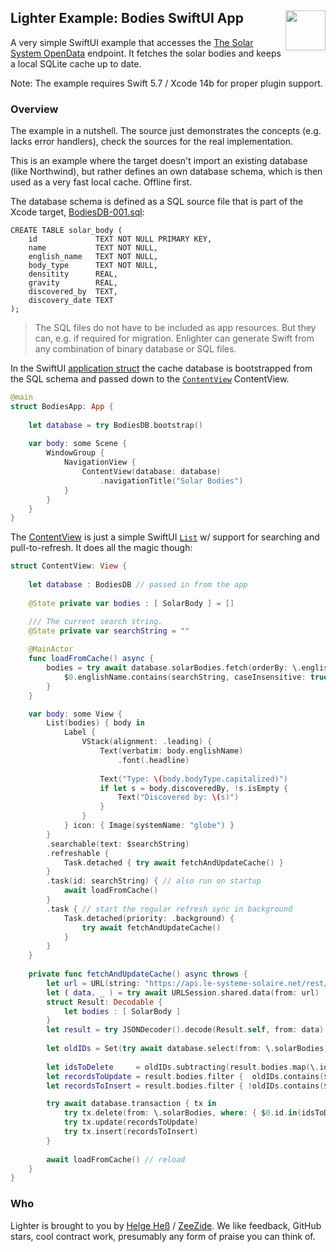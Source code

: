 <h2>Lighter Example: Bodies SwiftUI App
  <img src="https://zeezide.com/img/lighter/Lighter256.png"
       align="right" width="64" height="64" />
</h2>

A very simple SwiftUI example that accesses the 
[The Solar System OpenData](https://api.le-systeme-solaire.net/en/)
endpoint.
It fetches the solar bodies and keeps a local SQLite cache up to date.

Note: The example requires Swift 5.7 / Xcode 14b for proper plugin support.


### Overview

The example in a nutshell. The source just demonstrates the concepts (e.g. 
lacks error handlers), check the sources for the real implementation.

This is an example where the target doesn't import an existing database (like
Northwind), but rather defines an own database schema, which is then used as
a very fast local cache. Offline first.

The database schema is defined as a SQL source file that is part of the 
Xcode target,
[BodiesDB-001.sql](Sources/Bodies/BodiesDB-001.sql):
```
CREATE TABLE solar_body (
    id             TEXT NOT NULL PRIMARY KEY,
    name           TEXT NOT NULL,
    english_name   TEXT NOT NULL,
    body_type      TEXT NOT NULL,
    densitity      REAL,
    gravity        REAL,
    discovered_by  TEXT,
    discovery_date TEXT
);
```
> The SQL files do not have to be included as app resources.
> But they can, e.g. if required for migration.
> Enlighter can generate Swift from any combination of binary database or SQL
> files.

In the SwiftUI 
[application struct](Sources/Bodies/BodiesApp.swift) 
the cache database is bootstrapped from the SQL schema and passed down to the
[`ContentView`](Sources/Bodies/ContentView.swift) 
ContentView.
```swift
@main
struct BodiesApp: App {
    
    let database = try BodiesDB.bootstrap()
  
    var body: some Scene {
        WindowGroup {
            NavigationView {
                ContentView(database: database)
                    .navigationTitle("Solar Bodies")
            }
        }
    }
}
```

The [ContentView](Sources/Bodies/ContentView.swift) is just a simple SwiftUI
[`List`](https://developer.apple.com/documentation/swiftui/list)
w/ support for searching and pull-to-refresh.
It does all the magic though:
```swift
struct ContentView: View {
    
    let database : BodiesDB // passed in from the app
    
    @State private var bodies : [ SolarBody ] = []

    /// The current search string.
    @State private var searchString = ""
    
    @MainActor
    func loadFromCache() async {
        bodies = try await database.solarBodies.fetch(orderBy: \.englishName) {
            $0.englishName.contains(searchString, caseInsensitive: true)
        }
    }

    var body: some View {
        List(bodies) { body in
            Label {
                VStack(alignment: .leading) {
                    Text(verbatim: body.englishName)
                        .font(.headline)
                    
                    Text("Type: \(body.bodyType.capitalized)")
                    if let s = body.discoveredBy, !s.isEmpty {
                        Text("Discovered by: \(s)")
                    }
                }
            } icon: { Image(systemName: "globe") }
        }
        .searchable(text: $searchString)
        .refreshable {
            Task.detached { try await fetchAndUpdateCache() }
        }
        .task(id: searchString) { // also run on startup
            await loadFromCache()
        }
        .task { // start the regular refresh sync in background
            Task.detached(priority: .background) {
                try await fetchAndUpdateCache()
            }
        }
    }
    
    private func fetchAndUpdateCache() async throws {
        let url = URL(string: "https://api.le-systeme-solaire.net/rest/bodies")!
        let ( data, _ ) = try await URLSession.shared.data(from: url)
        struct Result: Decodable {
            let bodies : [ SolarBody ]
        }
        let result = try JSONDecoder().decode(Result.self, from: data)
        
        let oldIDs = Set(try await database.select(from: \.solarBodies, \.id))
        
        let idsToDelete     = oldIDs.subtracting(result.bodies.map(\.id))
        let recordsToUpdate = result.bodies.filter {  oldIDs.contains($0.id) }
        let recordsToInsert = result.bodies.filter { !oldIDs.contains($0.id) }

        try await database.transaction { tx in
            try tx.delete(from: \.solarBodies, where: { $0.id.in(idsToDelete) })
            try tx.update(recordsToUpdate)
            try tx.insert(recordsToInsert)
        }
        
        await loadFromCache() // reload
    }
}
```


### Who

Lighter is brought to you by
[Helge Heß](https://github.com/helje5/) / [ZeeZide](https://zeezide.de).
We like feedback, GitHub stars, cool contract work, 
presumably any form of praise you can think of.
